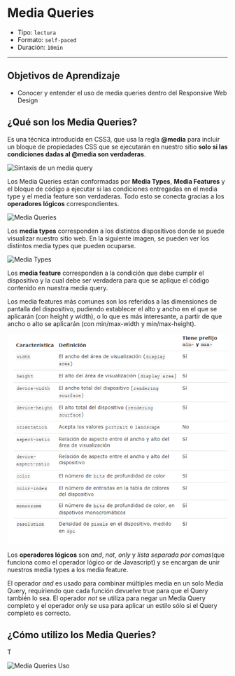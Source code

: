 # Media Queries

- Tipo: `lectura`
- Formato: `self-paced`
- Duración: `10min`

***

## Objetivos de Aprendizaje

- Conocer y entender el uso de media queries dentro del Responsive Web Design


## ¿Qué son los Media Queries?

Es una técnica introducida en CSS3, que usa la regla **@media** para incluir un bloque de propiedades CSS que se ejecutarán en nuestro sitio **solo si las condiciones dadas al @media son verdaderas**.

![Sintaxis de un media query](http://ptgmedia.pearsoncmg.com/images/chap4_9780321888938/elementLinks/0429b.jpg "Sintaxis de un media query")

Los Media Queries están conformadas por 
**Media Types**, **Media Features** y el bloque de código a ejecutar si las condiciones entregadas en el media type y el media feature son verdaderas. Todo esto se conecta gracias a los **operadores lógicos** correspondientes.

![Media Queries](https://internetingishard.com/html-and-css/responsive-design/media-query-terms-137d06.png)

Los **media types** corresponden a los distintos dispositivos donde se puede visualizar nuestro sitio web. En la siguiente imagen, se pueden ver los distintos media types que pueden ocuparse.

![Media Types](https://cdn-images-1.medium.com/max/800/1*5hk74pisbfEcsujBYEa1Mw.png)

Los **media feature** corresponden a la condición que debe cumplir el dispositivo y la cual debe ser verdadera para que se aplique el código contenido en nuestra media query.

Los media features más comunes son los referidos a las dimensiones de pantalla del dispositivo, pudiendo establecer el alto y ancho en el que se aplicarán (con height y width), o lo que es más interesante, a partir de que ancho o alto se aplicarán (con min/max-width y min/max-height). 

![Media Feature](media_feature.png)

Los **operadores lógicos** son *and*, *not*, 
*only* y *lista separada por comas*(que funciona como el operador lógico or de Javascript) y se encargan de unir nuestros media types a los media feature.

El operador *and* es usado para combinar múltiples media en un solo Media Query, requiriendo que cada función devuelve true para que el Query también lo sea. El operador *not* se utiliza para negar un Media Query completo y el operador *only* se usa para aplicar un estilo sólo si el Query completo es correcto.

## ¿Cómo utilizo los Media Queries?

T 

![Media Queries Uso](https://zellwk.com/images/2016/designing-grids/layout.png)


